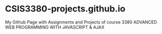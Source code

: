 # CSIS3380-projects.github.io
My Github Page with Assignments and Projects  of course 3380 ADVANCED WEB PROGRAMMING WITH JAVASCRIPT &amp; AJAX
